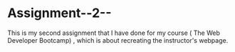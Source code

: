 # Assignment--2--
This is my second assignment that I have done for my course ( The Web Developer Bootcamp) , which is about recreating the instructor's webpage. 

